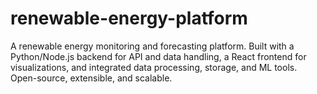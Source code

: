 # renewable-energy-platform
A renewable energy monitoring and forecasting platform. Built with a Python/Node.js backend for API and data handling, a React frontend for visualizations, and integrated data processing, storage, and ML tools. Open-source, extensible, and scalable.
